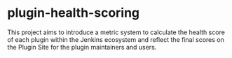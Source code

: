 # plugin-health-scoring
This project aims to introduce a metric system to calculate the health score of each plugin within the Jenkins ecosystem and reflect the final scores on the Plugin Site for the plugin maintainers and users.
